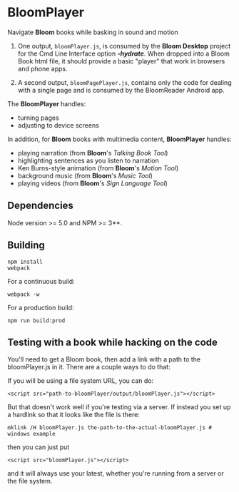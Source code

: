 # BloomPlayer

Navigate **Bloom** books while basking in sound and motion

1. One output, `bloomPlayer.js`, is consumed by the **Bloom Desktop** project for the Cmd Line Interface option **_-hydrate_**. When dropped into a Bloom Book html file, it should provide a basic "player" that work in browsers and phone apps.

2. A second output, `bloomPagePlayer.js`, contains only the code for dealing with a single page and is consumed by the BloomReader Android app.

The **BloomPlayer** handles:

* turning pages
* adjusting to device screens

In addition, for **Bloom** books with multimedia content, **BloomPlayer** handles:

* playing narration (from **Bloom**'s *Talking Book Tool*)
* highlighting sentences as you listen to narration
* Ken Burns-style animation (from **Bloom**'s *Motion Tool*)
* background music (from **Bloom**'s *Music Tool*)
* playing videos (from **Bloom**'s *Sign Language Tool*)

## Dependencies
Node version >= 5.0 and NPM >= 3**.

## Building
    npm install
    webpack

For a continuous build:

    webpack -w

For a production build:

    npm run build:prod

## Testing with a book while hacking on the code

You'll need to get a Bloom book, then add a link with a path to the bloomPlayer.js in it. There are a couple ways to do that:

If you will be using a file system URL, you can do:

```<script src="path-to-bloomPlayer/output/bloomPlayer.js"></script>```

But that doesn't work well if you're testing via a server. If instead you set up a hardlink so that it looks like the file is there:

    mklink /H bloomPlayer.js the-path-to-the-actual-bloomPlayer.js # windows example

 then you can just put

```<script src="bloomPlayer.js"></script>```

and it will always use your latest, whether you're running from a server or the file system.
